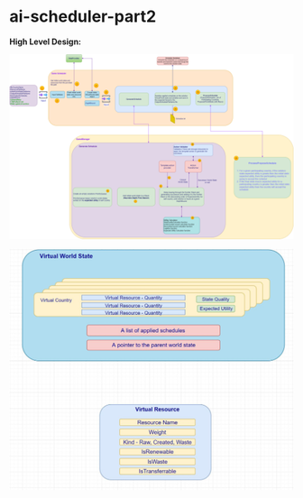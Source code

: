 # ai-scheduler-part2

**High Level Design:**

![alternativetext](/HighlevelDesign.JPG)

![alternativetext](/models.JPG)
